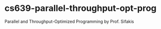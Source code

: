# cs639-parallel-throughput-opt-prog

Parallel and Throughput-Optimized Programming by Prof. Sifakis
